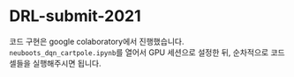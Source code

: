 # DRL-submit-2021

코드 구현은 google colaboratory에서 진행했습니다. `neuboots_dqn_cartpole.ipynb`를 열어서 GPU 세션으로 설정한 뒤, 순차적으로 코드셀들을 실행해주시면 됩니다.
